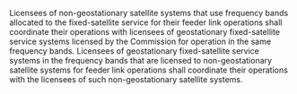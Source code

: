 Licensees of non-geostationary satellite systems that use frequency bands allocated to the fixed-satellite service for their feeder link operations shall coordinate their operations with licensees of geostationary fixed-satellite service systems licensed by the Commission for operation in the same frequency bands. Licensees of geostationary fixed-satellite service systems in the frequency bands that are licensed to non-geostationary satellite systems for feeder link operations shall coordinate their operations with the licensees of such non-geostationary satellite systems.

